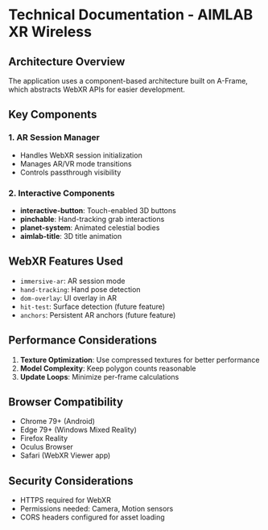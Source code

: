 # Technical Documentation - AIMLAB XR Wireless

## Architecture Overview

The application uses a component-based architecture built on A-Frame, which abstracts WebXR APIs for easier development.

## Key Components

### 1. AR Session Manager
- Handles WebXR session initialization
- Manages AR/VR mode transitions
- Controls passthrough visibility

### 2. Interactive Components
- **interactive-button**: Touch-enabled 3D buttons
- **pinchable**: Hand-tracking grab interactions
- **planet-system**: Animated celestial bodies
- **aimlab-title**: 3D title animation

## WebXR Features Used

- `immersive-ar`: AR session mode
- `hand-tracking`: Hand pose detection
- `dom-overlay`: UI overlay in AR
- `hit-test`: Surface detection (future feature)
- `anchors`: Persistent AR anchors (future feature)

## Performance Considerations

1. **Texture Optimization**: Use compressed textures for better performance
2. **Model Complexity**: Keep polygon counts reasonable
3. **Update Loops**: Minimize per-frame calculations

## Browser Compatibility

- Chrome 79+ (Android)
- Edge 79+ (Windows Mixed Reality)
- Firefox Reality
- Oculus Browser
- Safari (WebXR Viewer app)

## Security Considerations

- HTTPS required for WebXR
- Permissions needed: Camera, Motion sensors
- CORS headers configured for asset loading
